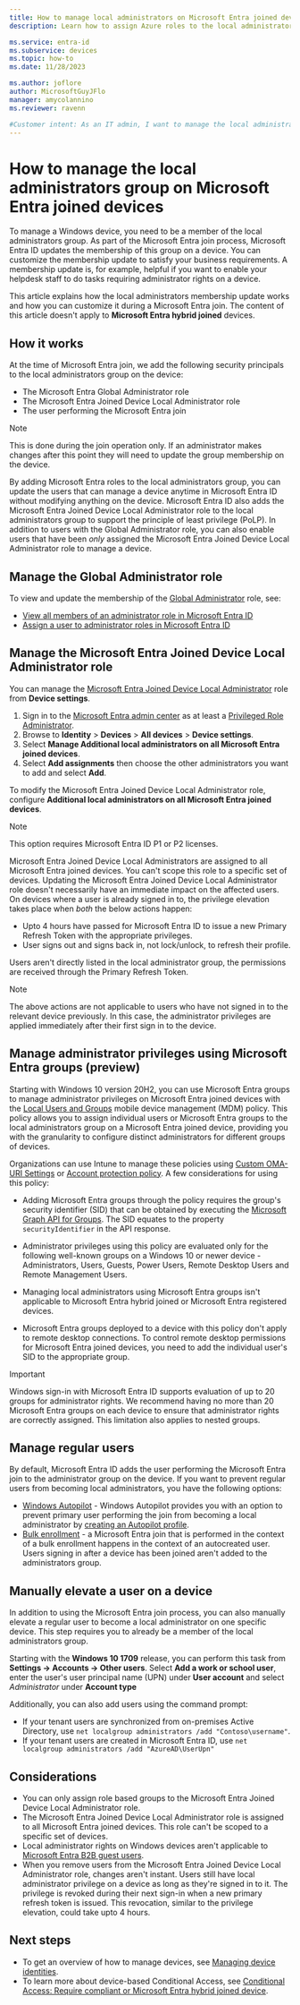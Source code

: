 ```yaml
---
title: How to manage local administrators on Microsoft Entra joined devices
description: Learn how to assign Azure roles to the local administrators group of a Windows device.

ms.service: entra-id
ms.subservice: devices
ms.topic: how-to
ms.date: 11/28/2023

ms.author: joflore
author: MicrosoftGuyJFlo
manager: amycolannino
ms.reviewer: ravenn

#Customer intent: As an IT admin, I want to manage the local administrators group assignment during a Microsoft Entra join, so that I can control who can manage Microsoft Entra joined devices
---
```


# How to manage the local administrators group on Microsoft Entra joined devices

To manage a Windows device, you need to be a member of the local administrators group. As part of the Microsoft Entra join process, Microsoft Entra ID updates the membership of this group on a device. You can customize the membership update to satisfy your business requirements. A membership update is, for example, helpful if you want to enable your helpdesk staff to do tasks requiring administrator rights on a device.

This article explains how the local administrators membership update works and how you can customize it during a Microsoft Entra join. The content of this article doesn't apply to **Microsoft Entra hybrid joined** devices.

## How it works

At the time of Microsoft Entra join, we add the following security principals to the local administrators group on the device:

- The Microsoft Entra Global Administrator role
- The Microsoft Entra Joined Device Local Administrator role
- The user performing the Microsoft Entra join

> [!NOTE]
> This is done during the join operation only. If an administrator makes changes after this point they will need to update the group membership on the device.

By adding Microsoft Entra roles to the local administrators group, you can update the users that can manage a device anytime in Microsoft Entra ID without modifying anything on the device. Microsoft Entra ID also adds the Microsoft Entra Joined Device Local Administrator role to the local administrators group to support the principle of least privilege (PoLP). In addition to users with the Global Administrator role, you can also enable users that have been *only* assigned the Microsoft Entra Joined Device Local Administrator role to manage a device.

## Manage the Global Administrator role

To view and update the membership of the [Global Administrator](~/identity/role-based-access-control/permissions-reference.md#global-administrator) role, see:

- [View all members of an administrator role in Microsoft Entra ID](~/identity/role-based-access-control/manage-roles-portal.md)
- [Assign a user to administrator roles in Microsoft Entra ID](~/fundamentals/how-subscriptions-associated-directory.md)

## Manage the Microsoft Entra Joined Device Local Administrator role

You can manage the [Microsoft Entra Joined Device Local Administrator](~/identity/role-based-access-control/permissions-reference.md#microsoft-entra-joined-device-local-administrator) role from **Device settings**.

1. Sign in to the [Microsoft Entra admin center](https://entra.microsoft.com) as at least a [Privileged Role Administrator](~/identity/role-based-access-control/permissions-reference.md#privileged-role-administrator).
1. Browse to **Identity** > **Devices** > **All devices** > **Device settings**.
1. Select **Manage Additional local administrators on all Microsoft Entra joined devices**.
1. Select **Add assignments** then choose the other administrators you want to add and select **Add**.

To modify the Microsoft Entra Joined Device Local Administrator role, configure **Additional local administrators on all Microsoft Entra joined devices**.

> [!NOTE]
> This option requires Microsoft Entra ID P1 or P2 licenses.

Microsoft Entra Joined Device Local Administrators are assigned to all Microsoft Entra joined devices. You can't scope this role to a specific set of devices. Updating the Microsoft Entra Joined Device Local Administrator role doesn't necessarily have an immediate impact on the affected users. On devices where a user is already signed in to, the privilege elevation takes place when *both* the below actions happen:

- Upto 4 hours have passed for Microsoft Entra ID to issue a new Primary Refresh Token with the appropriate privileges.
- User signs out and signs back in, not lock/unlock, to refresh their profile.

Users aren't directly listed in the local administrator group, the permissions are received through the Primary Refresh Token.

> [!NOTE]
> The above actions are not applicable to users who have not signed in to the relevant device previously. In this case, the administrator privileges are applied immediately after their first sign in to the device.

<a name='manage-administrator-privileges-using-azure-ad-groups-preview'></a>

## Manage administrator privileges using Microsoft Entra groups (preview)

Starting with Windows 10 version 20H2, you can use Microsoft Entra groups to manage administrator privileges on Microsoft Entra joined devices with the [Local Users and Groups](/windows/client-management/mdm/policy-csp-localusersandgroups) mobile device management (MDM) policy. This policy allows you to assign individual users or Microsoft Entra groups to the local administrators group on a Microsoft Entra joined device, providing you with the granularity to configure distinct administrators for different groups of devices.

Organizations can use Intune to manage these policies using [Custom OMA-URI Settings](/mem/intune/configuration/custom-settings-windows-10) or [Account protection policy](/mem/intune/protect/endpoint-security-account-protection-policy). A few considerations for using this policy:

- Adding Microsoft Entra groups through the policy requires the group's security identifier (SID) that can be obtained by executing the [Microsoft Graph API for Groups](/graph/api/resources/group). The SID equates to the property `securityIdentifier` in the API response.

- Administrator privileges using this policy are evaluated only for the following well-known groups on a Windows 10 or newer device - Administrators, Users, Guests, Power Users, Remote Desktop Users and Remote Management Users.

- Managing local administrators using Microsoft Entra groups isn't applicable to Microsoft Entra hybrid joined or Microsoft Entra registered devices.

- Microsoft Entra groups deployed to a device with this policy don't apply to remote desktop connections. To control remote desktop permissions for Microsoft Entra joined devices, you need to add the individual user's SID to the appropriate group.

> [!IMPORTANT]
> Windows sign-in with Microsoft Entra ID supports evaluation of up to 20 groups for administrator rights. We recommend having no more than 20 Microsoft Entra groups on each device to ensure that administrator rights are correctly assigned. This limitation also applies to nested groups.

## Manage regular users

By default, Microsoft Entra ID adds the user performing the Microsoft Entra join to the administrator group on the device. If you want to prevent regular users from becoming local administrators, you have the following options:

- [Windows Autopilot](/autopilot/windows-autopilot) -
Windows Autopilot provides you with an option to prevent primary user performing the join from becoming a local administrator by [creating an Autopilot profile](/autopilot/enrollment-autopilot#create-an-autopilot-deployment-profile).
- [Bulk enrollment](/mem/intune/enrollment/windows-bulk-enroll) - a Microsoft Entra join that is performed in the context of a bulk enrollment happens in the context of an autocreated user. Users signing in after a device has been joined aren't added to the administrators group.

## Manually elevate a user on a device

In addition to using the Microsoft Entra join process, you can also manually elevate a regular user to become a local administrator on one specific device. This step requires you to already be a member of the local administrators group.

Starting with the **Windows 10 1709** release, you can perform this task from **Settings -> Accounts -> Other users**. Select **Add a work or school user**, enter the user's user principal name (UPN) under **User account** and select *Administrator* under **Account type**

Additionally, you can also add users using the command prompt:

- If your tenant users are synchronized from on-premises Active Directory, use `net localgroup administrators /add "Contoso\username"`.
- If your tenant users are created in Microsoft Entra ID, use `net localgroup administrators /add "AzureAD\UserUpn"`

## Considerations

- You can only assign role based groups to the Microsoft Entra Joined Device Local Administrator role.
- The Microsoft Entra Joined Device Local Administrator role is assigned to all Microsoft Entra joined devices. This role can't be scoped to a specific set of devices.
- Local administrator rights on Windows devices aren't applicable to [Microsoft Entra B2B guest users](~/external-id/what-is-b2b.md).
- When you remove users from the Microsoft Entra Joined Device Local Administrator role, changes aren't instant. Users still have local administrator privilege on a device as long as they're signed in to it. The privilege is revoked during their next sign-in when a new primary refresh token is issued. This revocation, similar to the privilege elevation, could take upto 4 hours.

## Next steps

- To get an overview of how to manage devices, see [Managing device identities](manage-device-identities.md).
- To learn more about device-based Conditional Access, see [Conditional Access: Require compliant or Microsoft Entra hybrid joined device](~/identity/conditional-access/howto-conditional-access-policy-compliant-device.md).
